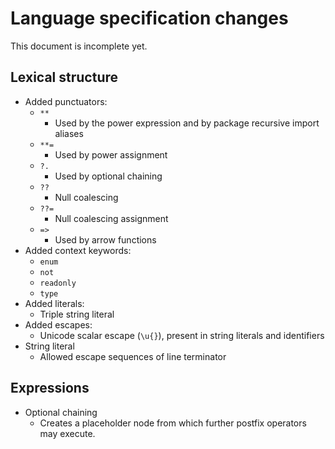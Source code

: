 # Language specification changes

This document is incomplete yet.

## Lexical structure

- Added punctuators:
  - `**`
    - Used by the power expression and by package recursive import aliases
  - `**=`
    - Used by power assignment
  - `?.`
    - Used by optional chaining
  - `??`
    - Null coalescing
  - `??=`
    - Null coalescing assignment
  - `=>`
    - Used by arrow functions
- Added context keywords:
  - `enum`
  - `not`
  - `readonly`
  - `type`
- Added literals:
  - Triple string literal
- Added escapes:
  - Unicode scalar escape (`\u{}`), present in string literals and identifiers
- String literal
  - Allowed escape sequences of line terminator

## Expressions

- Optional chaining
  - Creates a placeholder node from which further postfix operators may execute.
